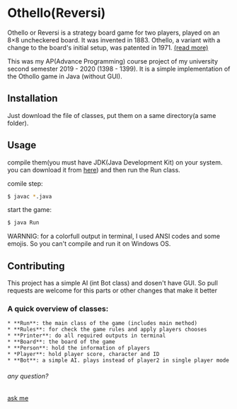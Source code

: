 # Othello(Reversi)

Othello or Reversi is a strategy board game for two players, played on an 8×8 uncheckered board. It was invented in 1883. Othello, a variant with a change to the board's initial setup, was patented in 1971.
[(read more)](https://en.wikipedia.org/wiki/Reversi)

This was my AP(Advance Programming) course project of my university second semester 2019 - 2020 (1398 - 1399). It is a simple implementation of the Othollo game in Java (without GUI). 



## Installation

Just download the file of classes, put them on a same directory(a same folder).



## Usage

compile them(you must have JDK(Java Development Kit) on your system. you can download it from [here](https://www.oracle.com/java/technologies/javase-jdk13-downloads.html)) and then run the Run class.


comile step:
```bash
$ javac *.java
```
start the game:
```bash
$ java Run
```

WARNNIG: for a colorfull output in terminal, I used ANSI codes and some emojis. So you can't compile and run it on Windows OS.



## Contributing
This project has a simple AI (int Bot class) and dosen't have GUI. 
So pull requests are welcome for this parts or other changes that make it better



### A quick overview of classes:
    * **Run**: the main class of the game (includes main method)
    * **Rules**: for check the game rules and apply players chooses
    * **Printer**: do all required outputs in terminal
    * **Board**: the board of the game
    * **Person**: hold the information of players
    * *Player**: hold player score, character and ID
    * **Bot**: a simple AI. plays instead of player2 in single player mode 



###### any question?
[ask me](m.mahdi.m79@gamil.com)
